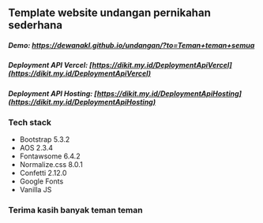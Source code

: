 ## Template website undangan pernikahan sederhana

##### Demo: <https://dewanakl.github.io/undangan/?to=Teman+teman+semua>

##### Deployment API Vercel: [https://dikit.my.id/DeploymentApiVercel](https://dikit.my.id/DeploymentApiVercel)

##### Deployment API Hosting: [https://dikit.my.id/DeploymentApiHosting](https://dikit.my.id/DeploymentApiHosting)

### Tech stack

- Bootstrap 5.3.2
- AOS 2.3.4
- Fontawsome 6.4.2
- Normalize.css 8.0.1
- Confetti 2.12.0
- Google Fonts
- Vanilla JS

### Terima kasih banyak teman teman
